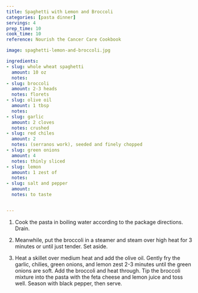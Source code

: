 ```yaml
---
title: Spaghetti with Lemon and Broccoli
categories: [pasta dinner]
servings: 4
prep_time: 10
cook_time: 10
reference: Nourish the Cancer Care Cookbook

image: spaghetti-lemon-and-broccoli.jpg

ingredients:
- slug: whole wheat spaghetti
  amount: 10 oz
  notes:
- slug: broccoli
  amount: 2-3 heads
  notes: florets
- slug: olive oil
  amount: 1 tbsp
  notes:
- slug: garlic
  amount: 2 cloves
  notes: crushed
- slug: red chiles
  amount: 2
  notes: (serranos work), seeded and finely chopped
- slug: green onions
  amount: 4
  notes: thinly sliced
- slug: lemon
  amount: 1 zest of
  notes:
- slug: salt and pepper
  amount:
  notes: to taste


---
```


1. Cook the pasta in boiling water according to the package directions. Drain.

2. Meanwhile, put the broccoli in a steamer and steam over high heat for 3 minutes or until just tender. Set aside.

3. Heat a skillet over medium heat and add the olive oil. Gently fry the garlic, chilies, green onions, and lemon zest 2-3 minutes until the green onions are soft. Add the broccoli and heat through. Tip the broccoli mixture into the pasta with the feta cheese and lemon juice and toss well. Season with black pepper, then serve.
